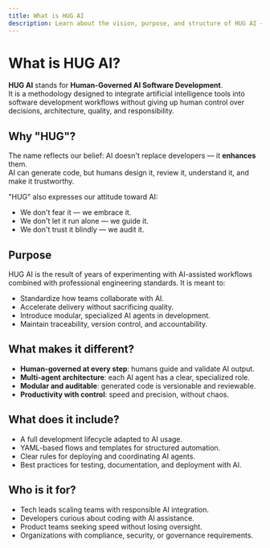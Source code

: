 ```yaml
---
title: What is HUG AI
description: Learn about the vision, purpose, and structure of HUG AI — a human-governed approach to AI-powered software development.
---
```


# What is HUG AI?

**HUG AI** stands for **Human-Governed AI Software Development**.  
It is a methodology designed to integrate artificial intelligence tools into software development workflows without giving up human control over decisions, architecture, quality, and responsibility.

## Why "HUG"?

The name reflects our belief: AI doesn't replace developers — it **enhances** them.  
AI can generate code, but humans design it, review it, understand it, and make it trustworthy.

"HUG" also expresses our attitude toward AI:

- We don't fear it — we embrace it.  
- We don't let it run alone — we guide it.  
- We don't trust it blindly — we audit it.

## Purpose

HUG AI is the result of years of experimenting with AI-assisted workflows combined with professional engineering standards. It is meant to:

- Standardize how teams collaborate with AI.
- Accelerate delivery without sacrificing quality.
- Introduce modular, specialized AI agents in development.
- Maintain traceability, version control, and accountability.

## What makes it different?

- **Human-governed at every step**: humans guide and validate AI output.
- **Multi-agent architecture**: each AI agent has a clear, specialized role.
- **Modular and auditable**: generated code is versionable and reviewable.
- **Productivity with control**: speed and precision, without chaos.

## What does it include?

- A full development lifecycle adapted to AI usage.
- YAML-based flows and templates for structured automation.
- Clear rules for deploying and coordinating AI agents.
- Best practices for testing, documentation, and deployment with AI.

## Who is it for?

- Tech leads scaling teams with responsible AI integration.
- Developers curious about coding with AI assistance.
- Product teams seeking speed without losing oversight.
- Organizations with compliance, security, or governance requirements.


